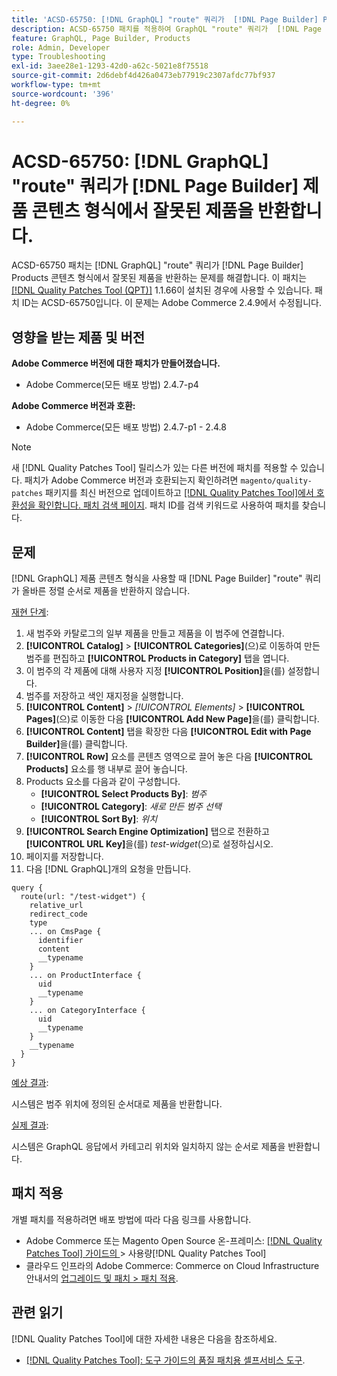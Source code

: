 ```yaml
---
title: 'ACSD-65750: [!DNL GraphQL] "route" 쿼리가  [!DNL Page Builder] Products 콘텐츠 형식에서 잘못된 제품을 반환합니다.'
description: ACSD-65750 패치를 적용하여 GraphQL "route" 쿼리가  [!DNL Page Builder] Products 콘텐츠 형식에서 잘못된 제품을 반환하는 Adobe Commerce 문제를 해결합니다.
feature: GraphQL, Page Builder, Products
role: Admin, Developer
type: Troubleshooting
exl-id: 3aee28e1-1293-42d0-a62c-5021e8f75518
source-git-commit: 2d6debf4d426a0473eb77919c2307afdc77bf937
workflow-type: tm+mt
source-wordcount: '396'
ht-degree: 0%

---
```


# ACSD-65750: [!DNL GraphQL] &quot;route&quot; 쿼리가 [!DNL Page Builder] 제품 콘텐츠 형식에서 잘못된 제품을 반환합니다.

ACSD-65750 패치는 [!DNL GraphQL] &quot;route&quot; 쿼리가 [!DNL Page Builder] Products 콘텐츠 형식에서 잘못된 제품을 반환하는 문제를 해결합니다. 이 패치는 [[!DNL Quality Patches Tool (QPT)]](/help/tools/quality-patches-tool/quality-patches-tool-to-self-serve-quality-patches.md) 1.1.66이 설치된 경우에 사용할 수 있습니다. 패치 ID는 ACSD-65750입니다. 이 문제는 Adobe Commerce 2.4.9에서 수정됩니다.

## 영향을 받는 제품 및 버전

**Adobe Commerce 버전에 대한 패치가 만들어졌습니다.**

* Adobe Commerce(모든 배포 방법) 2.4.7-p4

**Adobe Commerce 버전과 호환:**

* Adobe Commerce(모든 배포 방법) 2.4.7-p1 - 2.4.8

>[!NOTE]
>
>새 [!DNL Quality Patches Tool] 릴리스가 있는 다른 버전에 패치를 적용할 수 있습니다. 패치가 Adobe Commerce 버전과 호환되는지 확인하려면 `magento/quality-patches` 패키지를 최신 버전으로 업데이트하고 [[!DNL Quality Patches Tool]에서 호환성을 확인합니다. 패치 검색 페이지](https://experienceleague.adobe.com/tools/commerce-quality-patches/index.html). 패치 ID를 검색 키워드로 사용하여 패치를 찾습니다.

## 문제

[!DNL GraphQL] 제품 콘텐츠 형식을 사용할 때 [!DNL Page Builder] &quot;route&quot; 쿼리가 올바른 정렬 순서로 제품을 반환하지 않습니다.

<u>재현 단계</u>:

1. 새 범주와 카탈로그의 일부 제품을 만들고 제품을 이 범주에 연결합니다.
1. **[!UICONTROL Catalog]** > **[!UICONTROL Categories]**(으)로 이동하여 만든 범주를 편집하고 **[!UICONTROL Products in Category]** 탭을 엽니다.
1. 이 범주의 각 제품에 대해 사용자 지정 **[!UICONTROL Position]**&#x200B;을(를) 설정합니다.
1. 범주를 저장하고 색인 재지정을 실행합니다.
1. **[!UICONTROL Content]** > *[!UICONTROL Elements]* > **[!UICONTROL Pages]**(으)로 이동한 다음 **[!UICONTROL Add New Page]**&#x200B;을(를) 클릭합니다.
1. **[!UICONTROL Content]** 탭을 확장한 다음 **[!UICONTROL Edit with Page Builder]**&#x200B;을(를) 클릭합니다.
1. **[!UICONTROL Row]** 요소를 콘텐츠 영역으로 끌어 놓은 다음 **[!UICONTROL Products]** 요소를 행 내부로 끌어 놓습니다.
1. Products 요소를 다음과 같이 구성합니다.
   * **[!UICONTROL Select Products By]**: *범주*
   * **[!UICONTROL Category]**: *새로 만든 범주 선택*
   * **[!UICONTROL Sort By]**: *위치*
1. **[!UICONTROL Search Engine Optimization]** 탭으로 전환하고 **[!UICONTROL URL Key]**&#x200B;을(를) *test-widget*(으)로 설정하십시오.
1. 페이지를 저장합니다.
1. 다음 [!DNL GraphQL]개의 요청을 만듭니다.

```
query {
  route(url: "/test-widget") {
    relative_url
    redirect_code
    type
    ... on CmsPage {
      identifier
      content
      __typename
    }
    ... on ProductInterface {
      uid
      __typename
    }
    ... on CategoryInterface {
      uid
      __typename
    }
    __typename
  }
}
```

<u>예상 결과</u>:

시스템은 범주 위치에 정의된 순서대로 제품을 반환합니다.

<u>실제 결과</u>:

시스템은 GraphQL 응답에서 카테고리 위치와 일치하지 않는 순서로 제품을 반환합니다.

## 패치 적용

개별 패치를 적용하려면 배포 방법에 따라 다음 링크를 사용합니다.

* Adobe Commerce 또는 Magento Open Source 온-프레미스: [[!DNL Quality Patches Tool]  가이드의 ](/help/tools/quality-patches-tool/usage.md)> 사용량[!DNL Quality Patches Tool]
* 클라우드 인프라의 Adobe Commerce: Commerce on Cloud Infrastructure 안내서의 [업그레이드 및 패치 > 패치 적용](https://experienceleague.adobe.com/docs/commerce-cloud-service/user-guide/develop/upgrade/apply-patches.html).

## 관련 읽기

[!DNL Quality Patches Tool]에 대한 자세한 내용은 다음을 참조하세요.

* [[!DNL Quality Patches Tool]: 도구 가이드의 품질 패치용 셀프서비스 도구](/help/tools/quality-patches-tool/quality-patches-tool-to-self-serve-quality-patches.md).
